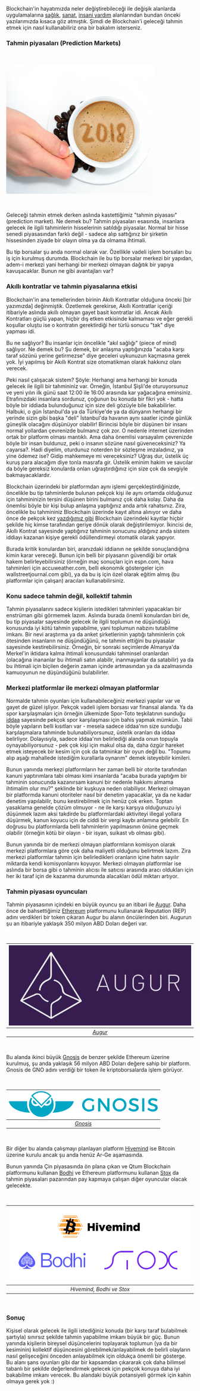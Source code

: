 
Blockchain'in hayatımızda neler değiştirebileceği ile değişik alanlarda uygulamalarına [sağlık](http://ademimerkezi.com/genel/2018/04/17/saglik-icin-blockchain.html), [sanat](http://ademimerkezi.com/genel/2018/04/06/sanat-icin-blockchain.html), [insani yardım](http://ademimerkezi.com/genel/2018/03/29/Iyilik-icin-blockchain.html) alanlarından bundan önceki yazılarımızda kısaca göz atmıştık. Şimdi de Blockchain'i geleceği tahmin etmek için nasıl kullanabiliriz ona bir bakalım isterseniz.  

### Tahmin piyasaları (Prediction Markets)

&nbsp;

![coffe-mug_400.jpg](/assets/coffe-mug_400.jpg)


&nbsp;



Geleceği tahmin etmek derken aslında kastettiğimiz "tahmin piyasası" (prediction market). Ne demek bu? Tahmin piyasaları esasında, insanlara gelecek ile ilgili tahminlerin hisselerinin satıldığı piyasalar. Normal bir hisse senedi piyasasından farklı değil - sadece alıp sattığınız bir şirketin hissesinden ziyade bir olayın olma ya da olmama ihtimali. 

Bu tip borsalar şu anda normal olarak var. Özellikle vadeli işlem borsaları bu iş için kurulmuş durumda.  Blockchain ile bu tip borsalar merkezi bir yapıdan, adem-i merkezi yani herhangi bir merkezi olmayan dağıtık bir yapıya kavuşacaklar. Bunun ne gibi avantajları var?

### Akıllı kontratlar ve tahmin piyasalarına etkisi

Blockchain'in ana temellerinden birinin Akıllı Kontratlar olduğuna önceki [bir yazımızda] değinmiştik. Özetlemek gerekirse, Akıllı Kontratlar içeriği itibariyle aslında akıllı olmayan gayet basit kontratlar idi. Ancak Akıllı Kontratları güçlü yapan, hiçbir dış etken etkisinde kalmaması ve eğer gerekli koşullar oluştu ise o kontratın gerektirdiği her türlü sonucu "tak" diye yapması idi. 

Bu ne sağlıyor? Bu insanlar için öncelikle "akıl sağlığı" (piece of mind) sağlıyor. Ne demek bu? Şu demek, bir anlaşma yaptığınızda "acaba karşı taraf sözünü yerine getirmezse" diye geceleri uykunuzun kaçmasına gerek yok. İyi yapılmış bir Akıllı Kontrat size otomatikman olarak hakkınız olanı verecek. 

Peki nasıl çalışacak sistem? Şöyle: Herhangi ama herhangi bir konuda gelecek ile ilgili bir tahmininiz var. Örneğin, İstanbul Şişli'de oturuyorsunuz ve yeni yılın ilk günü saat 12:00 ile 16:00 arasında kar yağacağına eminsiniz. Etrafınızdaki insanlara sordunuz, çoğunun bu konuda bir fikri yok - hatta böyle bir iddiada bulunduğunuz için size deli gözüyle bile bakabilirler. Halbuki, o gün İstanbul'da ya da Türkiye'de ya da dünyanın herhangi bir yerinde sizin gibi başka "deli" İstanbul'da havanın aynı saatler içinde günlük güneşlik olacağını düşünüyor olabilir! Birincisi böyle bir düşünen bir insanı normal yollardan çevrenizde bulmanız çok zor. O nedenle internet üzerinden ortak bir platform olması mantıklı. Ama daha önemlisi varsayalım çevrenizde böyle bir insan buldunuz, peki o insanın sözüne nasıl güveneceksiniz? Ya cayarsa?. Hadi diyelim, oturdunuz noterden bir sözleşme imzaladınız, ya yine ödemez ise? Gidip mahkemeye mi vereceksiniz? Uğraş dur, üstelik üç kuruş para alacağım diye tonla masrafa gir. Üstelik eminim hakim ve savcılar da böyle gereksiz konularda onları uğraştırdığınız için size çok da sevgiyle bakmayacaklardır. 

Blockchain üzerindeki bir platformdan aynı işlemi gerçekleştirdiğinizde, öncelikle bu tip tahminlerde bulunan pekçok kişi ile aynı ortamda olduğunuz için tahmininizin tersini düşünen birini bulmanız çok daha kolay. Daha da önemlisi böyle bir kişi bulup anlaşma yaptığınız anda artık rahatsınız. Zira, öncelikle bu tahmininiz Blockchain üzerinde kayıt altına alınıyor ve daha önce de pekçok kez [yazdığımız gibi](http://ademimerkezi.com/genel/2018/03/02/Sahi-nedir-bu-blockchain-allah-askina.html) Blockchain üzerindeki kayıtlar hiçbir şekilde hiç kimse tarafından geriye dönük olarak değiştirilemiyor. İkincisi de, Akıllı Kontrat sayesinde yaptığınız tahminin sonucunu aldığınız anda sistem iddiayı kazanan kişiye gerekli ödüllendirmeyi otomatik olarak yapıyor. 

Burada kritik konulardan biri, aranızdaki iddianın ne şekilde sonuçlandığına kimin karar vereceği. Bunun için belli bir piyasanın güvendiği bir ortak hakem belirleyebilirsiniz (örneğin maç sonuçları için espn.com, hava tahminleri için accuweather.com, belli ekonomik göstergeler için wallstreetjournal.com gibi), ya da bu iş için özel olarak eğitim almış (bu platformlar için çalışan) aracıları kullanabilirsiniz. 

### Konu sadece tahmin değil, kollektif tahmin

Tahmin piyasalarını sadece kişilerin istedikleri tahminleri yapacakları bir enstrüman gibi görmemek lazım. Aslında burada önemli konulardan biri de, bu tip piyasalar sayesinde gelecek ile ilgili toplumun ne düşündüğü konusunda iyi kötü tahmin yapabilme, yani toplumun nabzını tutabilme imkanı. Bir nevi araştırma ya da anket şirketlerinin yaptığı tahminlerin çok ötesinden insanların ne düşündüğünü, ne tahmin ettiğini bu piyasalar sayesinde kestirebilirsiniz. Örneğin, bir sonraki seçimlerde Almanya'da Merkel'in iktidara kalma ihtimali konusundaki tahminsel oranlardan (olacağına inananlar bu ihtimali satın alabilir, inanmayanlar da satabilir) ya da bu ihtimali için biçilen değerin zaman içinde artmasından ya da azalmasında kamuoyunun ne düşündüğünü bulabilirler. 

### Merkezi platformlar ile merkezi olmayan platformlar

Normalde tahmin oyunları için kullanabileceğiniz merkezi yapılar var ve gayet de güzel işliyor. Pekçok vadeli işlem borsası var finansal alanda. Ya da spor karşılaşmaları için örneğin ülkemizde Spor-Toto teşkilatının sunduğu [iddaa](https://www.iddaa.com/) sayesinde pekçok spor karşılaşması için bahis yapmak mümkün. Tabii böyle yapıların belli kısıtları var - mesela sadece iddaa'nın size sunduğu karşılaşmalara tahminde bulunabiliyorsunuz, üstelik oranları da iddaa belirliyor. Dolayısıyla, sadece iddaa'nın belirlediği alanda onun topuyla oynayabiliyorsunuz - pek çok kişi için makul olsa da, daha özgür hareket etmek isteyecek bir kesim için çok da tatminkar bir oyun değil bu. "Topumu alıp aşağı mahallede istediğim kurallarla oynarım" demek isteyebilir kimileri.

Bunun yanında merkezi platformların her zaman belli bir otorite tarafından kanuni yaptırımlara tabi olması kimi insanlarda "acaba burada yaptığım bir tahminin sonucunda kazanırsam kanuni bir nedenle hakkımı almama ihtimalim olur mu?" şeklinde bir kuşkuya neden olabiliyor. Merkezi olmayan bir platformda kanuni otoriteler nasıl bir denetim yapacaklar, ya da ne kadar denetim yapılabilir, bunu kestirebilmek için henüz çok erken. Toptan yasaklama genelde çözüm olmuyor - ne ile karşı karşıya olduğunuzu iyi düşünmek lazım aksi takdirde bu platformlardaki aktiviteyi illegal yollara düşürmek, kanun koyucu için de ciddi bir vergi kaybı anlamına gelebilir. En doğrusu bu platformlarda belli tahminlerin yapılmasının önüne geçmek olabilir (örneğin kötü bir olayın - bir isyan, suikast vb olması gibi). 

Bunun yanında bir de merkezi olmayan platformların komisyon olarak merkezi platformlara göre çok daha maliyetli olduğunu belirtmek lazım. Zira merkezi platformlar tahmin için belirledikleri oranların içine hatırı sayılır miktarda kendi komisyonlarını koyuyor. Merkezi olmayan platformlar ise aslında bir borsa gibi o tahminin alıcısı ile satıcısı arasında aracı oldukları için her iki taraf için de kazanma durumunda alacakları ödül miktarı artıyor.  

### Tahmin piyasası oyuncuları

Tahmin piyasasının içindeki en büyük oyuncu şu an itibari ile [Augur](http://www.augur.net). Daha önce de bahsettiğimiz [Ethereum](https://ethereum.org/) platformunu kullanarak Reputation (REP) adını verdikleri bir token çıkaran Augur bu alanın öncülerinden biri. Augurun şu an itibariyle yaklaşık 350 milyon ABD Doları değeri var. 

&nbsp;

| ![augur-logo.png](/assets/augur-logo-600.png) | 
|:--:| 
| *[Augur](http://www.augur.net)* |

&nbsp;

Bu alanda ikinci büyük [Gnosis](https://gnosis.pm/) de benzer şekilde Ethereum üzerine kurulmuş, şu anda yaklaşık 56 milyon ABD Doları değere sahip bir platform. Gnosis de GNO adını verdiği bir token ile kriptoborsalarda işlem görüyor. 

&nbsp;

| ![gnosis_logo-400.png](/assets/gnosis_logo-400.png) | 
|:--:| 
| *[Gnosis](https://gnosis.pm/)* |

&nbsp;

Bir diğer bu alanda çalışmayı planlayan platform [Hivemind](http://bitcoinhivemind.com/) ise Bitcoin üzerine kurulu ancak şu anda henüz Ar-Ge aşamasında. 

Bunun yanında Çin piyasasında ön plana çıkan ve Qtum Blockchain platformunu kullanan [Bodhi](https://www.bodhi.network/) ve Ethereum platformunu kullanan [Stox](https://www.stox.com/) da tahmin piyasaları pazarından pay kapmaya çalışan diğer oyuncular olacak gelecekte. 

&nbsp;

| ![hivemind-bodhi-stox-logos.png](/assets/hivemind-bodhi-stox-logos-800.png) | 
|:--:| 
| *Hivemind, Bodhi ve Stox* |

&nbsp;

### Sonuç

Kişisel olarak gelecek ile ilgili istediğiniz konuda (bir karşı taraf bulabilmek şartıyla) sınırsız şekilde tahmin yapabilme imkanı büyük bir güç. Bunun yanında kişilerin bireysel düşüncelerini toplayarak toplumun (ya da bir kesiminin) kollektif düşüncesini görebilmek/anlayabilmek de belirli olayların nasıl gelişeceğini önceden anlayabilmek için oldukça önemli bir gösterge. Bu alanı şans oyunları gibi dar bir kapsamdan çıkararak çok daha bilimsel tabanlı bir şekilde değerlendirmek gelecek için pekçok konuya daha iyi bakabilme imkanı verecek. Bu alandaki büyük potansiyeli görmek için kahin olmaya gerek yok :)






